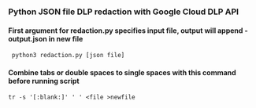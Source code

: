 ### Python JSON file DLP redaction with Google Cloud DLP API
#### First argument for redaction.py specifies input file, output will append -output.json in new file
``` python3 redaction.py [json file]```
#### Combine tabs or double spaces to single spaces with this command before running script
```tr -s '[:blank:]' ' ' <file >newfile```
